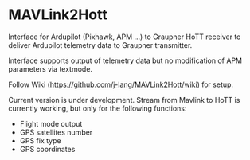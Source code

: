 # MAVLink2Hott
Interface for Ardupilot (Pixhawk, APM ...) to Graupner HoTT receiver to deliver Ardupilot telemetry data to Graupner transmitter.

Interface supports output of telemetry data but no modification of APM parameters via textmode.

Follow Wiki (https://github.com/j-lang/MAVLink2Hott/wiki) for setup.

Current version is under development. 
Stream from Mavlink to HoTT is currently working, but only for the following functions: 
- Flight mode output 
- GPS satellites number
- GPS fix type
- GPS coordinates


